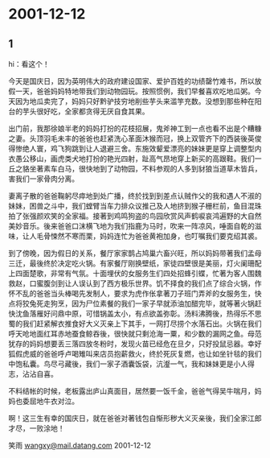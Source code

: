 # 2001-12-12

## 1

hi：看这个！

今天是国庆日，因为英明伟大的政府建设国家、爱护百姓的功绩罄竹难书，所以放假一天，爸爸妈妈特地带我们到动物园玩。按照惯例，我们早餐喜欢吃地瓜粥。今天因为地瓜卖完了，妈妈只好黔驴技穷地削些芋头来滥竽充数。没想到那些种在阳台的芋头很好吃，全家都贪得无厌自食其果。 

出门前，我那徐娘半老的妈妈打扮的花枝招展，鬼斧神工到一点也看不出是个糟糠之妻。头顶羽毛未丰的爸爸也赶紧洗心革面沐猴而冠，换上双管齐下的西装後英俊得惨绝人寰，鸡飞狗跳到让人退避三舍。东施效颦爱漂亮的妹妹更是穿上调整型内衣愚公移山，画虎类犬地打扮的艳光四射，趾高气昂地穿上新买的高跟鞋。我们一丘之貉坐著素车白马，很快地到了动物园，不料参观的人多到豺狼当道草木皆兵，害我们一家骨肉分离。 

妻离子散的爸爸鞠躬尽瘁地到处广播，终於找到到差点认贼作父的我和遇人不淑的妹妹，困兽之斗中，我们螳臂当车力排众议推己及人地挤到猴子栅栏前，鱼目混珠拍了张强颜欢笑的全家福。接著到鸡鸣狗盗的鸟园欣赏风声鹤唳哀鸿遍野的大自然美妙音乐。後来爸爸口沫横飞地为我们指鹿为马时，吹来一阵凉风，唾面自乾的滋味，让人毛骨悚然不寒而栗，妈妈连忙为爸爸黄袍加身，也叮嘱我们要克绍其裘。 

到了傍晚，因为假日的关系，餐厅家家鹊占鸠巢六畜兴旺，所以妈妈带著我们孟母三迁，最後终於决定吃火锅。有家餐厅刚换壁纸，家徒四壁很是美丽，灯火阑珊配上四面楚歌，非常有气氛。十面埋伏的女服务生们四处招蜂引蝶，忙著为客人围魏救赵，口蜜腹剑到让人误认到了西方极乐世界。饥不择食的我们点了综合火锅，作怀不乱的爸爸当头棒喝先发制人，要求为虎作伥拿著刀子班门弄斧的女服务生，快点将狡兔死走狗烹，因为尸位素餐的我们一家子早就添油加醋完毕，就等著火锅赶快沈鱼落雁好问鼎中原，可惜锅盖太小，有点欲盖弥彰。汤料沸腾後，热得乐不思蜀的我们赶紧解衣推食好大义灭亲上下其手，一网打尽捞个水落石出。火锅在我们呼天呛地面红耳赤地蚕食鲸吞後，很快就只剩沧海一粟，和少数的漏网之鱼。母范犹存的妈妈想要丢三落四放冬粉时，发现火苗已经危在旦夕，只好投鼠忌器。幸好狐假虎威的爸爸呼卢喝雉叫来店员抱薪救火，终於死灰复燃，也让如坐针毯的我们中饱私囊。鸟尽弓藏後，我们一家子酒囊饭袋，沆瀣一气，我和妹妹更是小人得志，沾沾自喜。 

不料结帐的时候，老板露出庐山真面目，居然要一饭千金，爸爸气得吴牛喘月，妈妈也委屈地牛衣对泣。 


啊！这三生有幸的国庆日，就在爸爸对著钱包自惭形秽大义灭亲後，我们全家江郎才尽，一败涂地！


笑雨 wangxy@mail.datang.com 2001-12-12 

